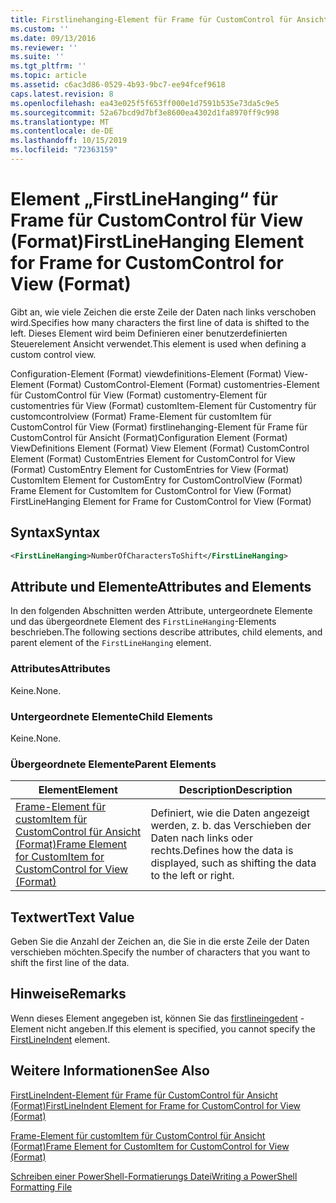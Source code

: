 ```yaml
---
title: Firstlinehanging-Element für Frame für CustomControl für Ansicht (Format) | Microsoft-Dokumentation
ms.custom: ''
ms.date: 09/13/2016
ms.reviewer: ''
ms.suite: ''
ms.tgt_pltfrm: ''
ms.topic: article
ms.assetid: c6ac3d86-0529-4b93-9bc7-ee94fcef9618
caps.latest.revision: 8
ms.openlocfilehash: ea43e025f5f653ff000e1d7591b535e73da5c9e5
ms.sourcegitcommit: 52a67bcd9d7bf3e8600ea4302d1fa8970ff9c998
ms.translationtype: MT
ms.contentlocale: de-DE
ms.lasthandoff: 10/15/2019
ms.locfileid: "72363159"
---
```

# <a name="firstlinehanging-element-for-frame-for-customcontrol-for-view-format"></a><span data-ttu-id="b4529-102">Element „FirstLineHanging“ für Frame für CustomControl für View (Format)</span><span class="sxs-lookup"><span data-stu-id="b4529-102">FirstLineHanging Element for Frame for CustomControl for View (Format)</span></span>

<span data-ttu-id="b4529-103">Gibt an, wie viele Zeichen die erste Zeile der Daten nach links verschoben wird.</span><span class="sxs-lookup"><span data-stu-id="b4529-103">Specifies how many characters the first line of data is shifted to the left.</span></span> <span data-ttu-id="b4529-104">Dieses Element wird beim Definieren einer benutzerdefinierten Steuerelement Ansicht verwendet.</span><span class="sxs-lookup"><span data-stu-id="b4529-104">This element is used when defining a custom control view.</span></span>

<span data-ttu-id="b4529-105">Configuration-Element (Format) viewdefinitions-Element (Format) View-Element (Format) CustomControl-Element (Format) customentries-Element für CustomControl für View (Format) customentry-Element für customentries für View (Format) customItem-Element für Customentry für customcontrolview (Format) Frame-Element für customItem für CustomControl für View (Format) firstlinehanging-Element für Frame für CustomControl für Ansicht (Format)</span><span class="sxs-lookup"><span data-stu-id="b4529-105">Configuration Element (Format) ViewDefinitions Element (Format) View Element (Format) CustomControl Element (Format) CustomEntries Element for CustomControl for View (Format) CustomEntry Element for CustomEntries for View (Format) CustomItem Element for CustomEntry for CustomControlView (Format) Frame Element for CustomItem for CustomControl for View (Format) FirstLineHanging Element for Frame for CustomControl for View (Format)</span></span>

## <a name="syntax"></a><span data-ttu-id="b4529-106">Syntax</span><span class="sxs-lookup"><span data-stu-id="b4529-106">Syntax</span></span>

```xml
<FirstLineHanging>NumberOfCharactersToShift</FirstLineHanging>
```

## <a name="attributes-and-elements"></a><span data-ttu-id="b4529-107">Attribute und Elemente</span><span class="sxs-lookup"><span data-stu-id="b4529-107">Attributes and Elements</span></span>

<span data-ttu-id="b4529-108">In den folgenden Abschnitten werden Attribute, untergeordnete Elemente und das übergeordnete Element des `FirstLineHanging`-Elements beschrieben.</span><span class="sxs-lookup"><span data-stu-id="b4529-108">The following sections describe attributes, child elements, and parent element of the `FirstLineHanging` element.</span></span>

### <a name="attributes"></a><span data-ttu-id="b4529-109">Attributes</span><span class="sxs-lookup"><span data-stu-id="b4529-109">Attributes</span></span>

<span data-ttu-id="b4529-110">Keine.</span><span class="sxs-lookup"><span data-stu-id="b4529-110">None.</span></span>

### <a name="child-elements"></a><span data-ttu-id="b4529-111">Untergeordnete Elemente</span><span class="sxs-lookup"><span data-stu-id="b4529-111">Child Elements</span></span>

<span data-ttu-id="b4529-112">Keine.</span><span class="sxs-lookup"><span data-stu-id="b4529-112">None.</span></span>

### <a name="parent-elements"></a><span data-ttu-id="b4529-113">Übergeordnete Elemente</span><span class="sxs-lookup"><span data-stu-id="b4529-113">Parent Elements</span></span>

|<span data-ttu-id="b4529-114">Element</span><span class="sxs-lookup"><span data-stu-id="b4529-114">Element</span></span>|<span data-ttu-id="b4529-115">Description</span><span class="sxs-lookup"><span data-stu-id="b4529-115">Description</span></span>|
|-------------|-----------------|
|[<span data-ttu-id="b4529-116">Frame-Element für customItem für CustomControl für Ansicht (Format)</span><span class="sxs-lookup"><span data-stu-id="b4529-116">Frame Element for CustomItem for CustomControl for View (Format)</span></span>](./frame-element-for-customitem-for-customcontrol-for-view-format.md)|<span data-ttu-id="b4529-117">Definiert, wie die Daten angezeigt werden, z. b. das Verschieben der Daten nach links oder rechts.</span><span class="sxs-lookup"><span data-stu-id="b4529-117">Defines how the data is displayed, such as shifting the data to the left or right.</span></span>|

## <a name="text-value"></a><span data-ttu-id="b4529-118">Textwert</span><span class="sxs-lookup"><span data-stu-id="b4529-118">Text Value</span></span>

<span data-ttu-id="b4529-119">Geben Sie die Anzahl der Zeichen an, die Sie in die erste Zeile der Daten verschieben möchten.</span><span class="sxs-lookup"><span data-stu-id="b4529-119">Specify the number of characters that you want to shift the first line of the data.</span></span>

## <a name="remarks"></a><span data-ttu-id="b4529-120">Hinweise</span><span class="sxs-lookup"><span data-stu-id="b4529-120">Remarks</span></span>

<span data-ttu-id="b4529-121">Wenn dieses Element angegeben ist, können Sie das [firstlineingedent](./firstlineindent-element-for-frame-for-customcontrol-for-view-format.md) -Element nicht angeben.</span><span class="sxs-lookup"><span data-stu-id="b4529-121">If this element is specified, you cannot specify the [FirstLineIndent](./firstlineindent-element-for-frame-for-customcontrol-for-view-format.md) element.</span></span>

## <a name="see-also"></a><span data-ttu-id="b4529-122">Weitere Informationen</span><span class="sxs-lookup"><span data-stu-id="b4529-122">See Also</span></span>

[<span data-ttu-id="b4529-123">FirstLineIndent-Element für Frame für CustomControl für Ansicht (Format)</span><span class="sxs-lookup"><span data-stu-id="b4529-123">FirstLineIndent Element for Frame for CustomControl for View (Format)</span></span>](./firstlineindent-element-for-frame-for-customcontrol-for-view-format.md)

[<span data-ttu-id="b4529-124">Frame-Element für customItem für CustomControl für Ansicht (Format)</span><span class="sxs-lookup"><span data-stu-id="b4529-124">Frame Element for CustomItem for CustomControl for View (Format)</span></span>](./frame-element-for-customitem-for-customcontrol-for-view-format.md)

[<span data-ttu-id="b4529-125">Schreiben einer PowerShell-Formatierungs Datei</span><span class="sxs-lookup"><span data-stu-id="b4529-125">Writing a PowerShell Formatting File</span></span>](./writing-a-powershell-formatting-file.md)

